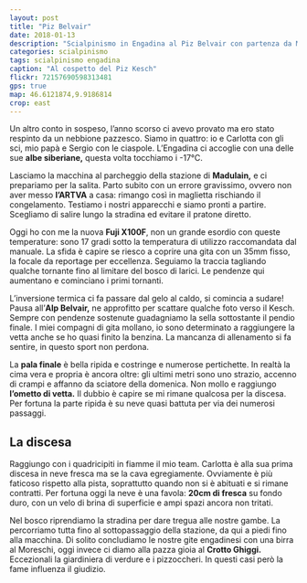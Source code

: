 ```yaml
---
layout: post
title: "Piz Belvair"
date: 2018-01-13
description: "Scialpinismo in Engadina al Piz Belvair con partenza da Madulain"
categories: scialpinismo
tags: scialpinismo engadina
caption: "Al cospetto del Piz Kesch"
flickr: 72157690598313481
gps: true
map: 46.6121874,9.9186814
crop: east
---
```


Un altro conto in sospeso, l’anno scorso ci avevo provato ma ero stato respinto da un nebbione pazzesco. Siamo in quattro: io e Carlotta con gli sci, mio papà e Sergio con le ciaspole. L’Engadina ci accoglie con una delle sue **albe siberiane,** questa volta tocchiamo i -17°C.

Lasciamo la macchina al parcheggio della stazione di **Madulain,** e ci prepariamo per la salita. Parto subito con un errore gravissimo, ovvero non aver messo **l’ARTVA** a casa: rimango così in maglietta rischiando il congelamento. Testiamo i nostri apparecchi e siamo pronti a partire. Scegliamo di salire lungo la stradina ed evitare il pratone diretto. 

Oggi ho con me la nuova **Fuji X100F**, non un grande esordio con queste temperature: sono 17 gradi sotto la temperatura di utilizzo raccomandata dal manuale. La sfida è capire se riesco a coprire una gita con un 35mm fisso, la focale da reportage per eccellenza. Seguiamo la traccia tagliando qualche tornante fino al limitare del bosco di larici. Le pendenze qui aumentano e cominciano i primi tornanti. 

L’inversione termica ci fa passare dal gelo al caldo, si comincia a sudare! Pausa all’**Alp Belvair,** ne approfitto per scattare qualche foto verso il Kesch. Sempre con pendenze sostenute guadagniamo la sella sottostante il pendio finale. I miei compagni di gita mollano, io sono determinato a raggiungere la vetta anche se ho quasi finito la benzina. La mancanza di allenamento si fa sentire, in questo sport non perdona.

La **pala finale**  è bella ripida e costringe e numerose pertichette. In realtà la cima vera e propria è ancora oltre: gli ultimi metri sono uno strazio, accenno di crampi e affanno da sciatore della domenica. Non mollo e raggiungo **l’ometto di vetta.** Il dubbio è capire se mi rimane qualcosa per la discesa. Per fortuna la parte ripida è su neve quasi battuta per via dei numerosi passaggi. 

## La discesa
Raggiungo con i quadricipiti in fiamme il mio team. Carlotta è alla sua prima discesa in neve fresca ma se la cava egregiamente. Ovviamente è più faticoso rispetto alla pista, soprattutto quando non si è abituati e si rimane contratti. Per fortuna oggi la neve è una favola: **20cm di fresca** su fondo duro, con un velo di brina di superficie e ampi spazi ancora non tritati.

Nel bosco riprendiamo la stradina per dare tregua alle nostre gambe. La percorriamo tutta fino al sottopassaggio della stazione, da qui a piedi fino alla macchina. Di solito concludiamo le nostre gite engadinesi con una birra al Moreschi, oggi invece ci diamo alla pazza gioia al **Crotto Ghiggi.** Eccezionali la giardiniera di verdure e i pizzoccheri. In questi casi però la fame influenza il giudizio.
